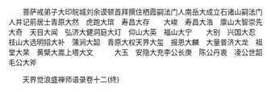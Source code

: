 <!-- { "loadSidebar": true } -->
　　菩萨戒弟子大印皖城刘余谟顿首拜撰住栖霞嗣法门人南岳大成立石诸山嗣法门人并记莂居士青原大然　虎跑大瑸　寿昌大存　　大峻　寿昌大浩　廪山大智崇先大奇　天目大闻　弘济大健洞庭大灯　仰山大英　福山大宁　　大别　兴国大忍　枝山大选明招大补　蒲涧大韶　青原大权天界大玺　报恩大麟　大量普济大龙　祖堂大杲　黄檗大嵩上塔大文　　　大玉　安隐大充李公长庚　陈公丹衷　凌公世韶毛公大斧

　　天界觉浪盛禅师语录卷十二(终)
